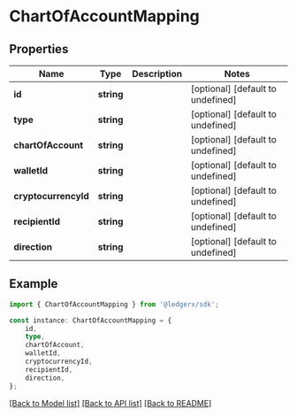 # ChartOfAccountMapping


## Properties

Name | Type | Description | Notes
------------ | ------------- | ------------- | -------------
**id** | **string** |  | [optional] [default to undefined]
**type** | **string** |  | [optional] [default to undefined]
**chartOfAccount** | **string** |  | [optional] [default to undefined]
**walletId** | **string** |  | [optional] [default to undefined]
**cryptocurrencyId** | **string** |  | [optional] [default to undefined]
**recipientId** | **string** |  | [optional] [default to undefined]
**direction** | **string** |  | [optional] [default to undefined]

## Example

```typescript
import { ChartOfAccountMapping } from '@ledgerx/sdk';

const instance: ChartOfAccountMapping = {
    id,
    type,
    chartOfAccount,
    walletId,
    cryptocurrencyId,
    recipientId,
    direction,
};
```

[[Back to Model list]](../README.md#documentation-for-models) [[Back to API list]](../README.md#documentation-for-api-endpoints) [[Back to README]](../README.md)
